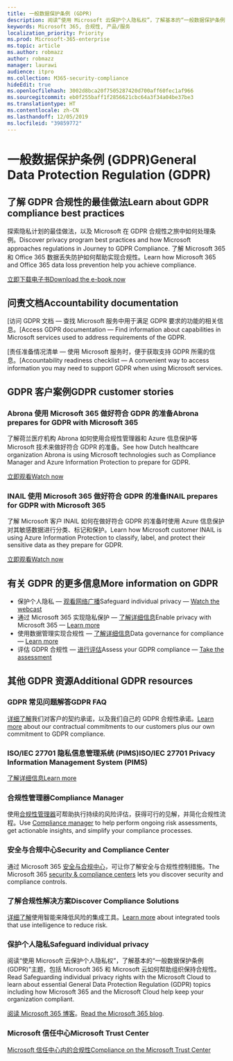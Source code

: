 ```yaml
---
title: 一般数据保护条例 (GDPR)
description: 阅读“使用 Microsoft 云保护个人隐私权”，了解基本的“一般数据保护条例 (GDPR)”主题，包括 Microsoft 365 和 Microsoft 云如何帮助组织保持合规性。
keywords: Microsoft 365, 合规性, 产品/服务
localization_priority: Priority
ms.prod: Microsoft-365-enterprise
ms.topic: article
ms.author: robmazz
author: robmazz
manager: laurawi
audience: itpro
ms.collection: M365-security-compliance
hideEdit: true
ms.openlocfilehash: 3002d8bca20f7505287420d700aff60fec1af966
ms.sourcegitcommit: eb0f255baff1f2856621cbc64a3f34a04be37be3
ms.translationtype: HT
ms.contentlocale: zh-CN
ms.lasthandoff: 12/05/2019
ms.locfileid: "39859772"
---
```

# <a name="general-data-protection-regulation-gdpr"></a><span data-ttu-id="dbfa6-104">一般数据保护条例 (GDPR)</span><span class="sxs-lookup"><span data-stu-id="dbfa6-104">General Data Protection Regulation (GDPR)</span></span>

## <a name="learn-about-gdpr-compliance-best-practices"></a><span data-ttu-id="dbfa6-105">了解 GDPR 合规性的最佳做法</span><span class="sxs-lookup"><span data-stu-id="dbfa6-105">Learn about GDPR compliance best practices</span></span>

<span data-ttu-id="dbfa6-106">探索隐私计划的最佳做法，以及 Microsoft 在 GDPR 合规性之旅中如何处理条例。</span><span class="sxs-lookup"><span data-stu-id="dbfa6-106">Discover privacy program best practices and how Microsoft approaches regulations in Journey to GDPR Compliance.</span></span> <span data-ttu-id="dbfa6-107">了解 Microsoft 365 和 Office 365 数据丢失防护如何帮助实现合规性。</span><span class="sxs-lookup"><span data-stu-id="dbfa6-107">Learn how Microsoft 365 and Office 365 data loss prevention help you achieve compliance.</span></span>

[<span data-ttu-id="dbfa6-108">立即下载电子书</span><span class="sxs-lookup"><span data-stu-id="dbfa6-108">Download the e-book now</span></span>](https://go.microsoft.com/fwlink/p/?linkid=2048383)

## <a name="accountability-documentation"></a><span data-ttu-id="dbfa6-109">问责文档</span><span class="sxs-lookup"><span data-stu-id="dbfa6-109">Accountability documentation</span></span>

<span data-ttu-id="dbfa6-110">[访问 GDPR 文档 — 查找 Microsoft 服务中用于满足 GDPR 要求的功能的相关信息。</span><span class="sxs-lookup"><span data-stu-id="dbfa6-110">[Access GDPR documentation — Find information about capabilities in Microsoft services used to address requirements of the GDPR.</span></span>

<span data-ttu-id="dbfa6-111">[责任准备情况清单 — 使用 Microsoft 服务时，便于获取支持 GDPR 所需的信息。</span><span class="sxs-lookup"><span data-stu-id="dbfa6-111">[Accountability readiness checklist — A convenient way to access information you may need to support GDPR when using Microsoft services.</span></span>

## <a name="gdpr-customer-stories"></a><span data-ttu-id="dbfa6-112">GDPR 客户案例</span><span class="sxs-lookup"><span data-stu-id="dbfa6-112">GDPR customer stories</span></span>

### <a name="abrona-prepares-for-gdpr-with-microsoft-365"></a><span data-ttu-id="dbfa6-113">Abrona 使用 Microsoft 365 做好符合 GDPR 的准备</span><span class="sxs-lookup"><span data-stu-id="dbfa6-113">Abrona prepares for GDPR with Microsoft 365</span></span>

<span data-ttu-id="dbfa6-114">了解荷兰医疗机构 Abrona 如何使用合规性管理器和 Azure 信息保护等 Microsoft 技术来做好符合 GDPR 的准备。</span><span class="sxs-lookup"><span data-stu-id="dbfa6-114">See how Dutch healthcare organization Abrona is using Microsoft technologies such as Compliance Manager and Azure Information Protection to prepare for GDPR.</span></span>

[<span data-ttu-id="dbfa6-115">立即观看</span><span class="sxs-lookup"><span data-stu-id="dbfa6-115">Watch now</span></span>](https://go.microsoft.com/fwlink/p/?linkid=2048705)

### <a name="inail-prepares-for-gdpr-with-microsoft-365"></a><span data-ttu-id="dbfa6-116">INAIL 使用 Microsoft 365 做好符合 GDPR 的准备</span><span class="sxs-lookup"><span data-stu-id="dbfa6-116">INAIL prepares for GDPR with Microsoft 365</span></span>

<span data-ttu-id="dbfa6-117">了解 Microsoft 客户 INAIL 如何在做好符合 GDPR 的准备时使用 Azure 信息保护对其敏感数据进行分类、标记和保护。</span><span class="sxs-lookup"><span data-stu-id="dbfa6-117">Learn how Microsoft customer INAIL is using Azure Information Protection to classify, label, and protect their sensitive data as they prepare for GDPR.</span></span>

[<span data-ttu-id="dbfa6-118">立即观看</span><span class="sxs-lookup"><span data-stu-id="dbfa6-118">Watch now</span></span>](https://go.microsoft.com/fwlink/p/?linkid=2048894)

## <a name="more-information-on-gdpr"></a><span data-ttu-id="dbfa6-119">有关 GDPR 的更多信息</span><span class="sxs-lookup"><span data-stu-id="dbfa6-119">More information on GDPR</span></span>

- <span data-ttu-id="dbfa6-120">保护个人隐私 — [观看网络广播](https://go.microsoft.com/fwlink/p/?linkid=2048711)</span><span class="sxs-lookup"><span data-stu-id="dbfa6-120">Safeguard individual privacy — [Watch the webcast](https://go.microsoft.com/fwlink/p/?linkid=2048711)</span></span>
- <span data-ttu-id="dbfa6-121">通过 Microsoft 365 实现隐私保护 — [了解详细信息](https://go.microsoft.com/fwlink/p/?linkid=2048712)</span><span class="sxs-lookup"><span data-stu-id="dbfa6-121">Enable privacy with Microsoft 365 — [Learn more](https://go.microsoft.com/fwlink/p/?linkid=2048712)</span></span>
- <span data-ttu-id="dbfa6-122">使用数据管理实现合规性 — [了解详细信息](https://go.microsoft.com/fwlink/p/?linkid=2052751)</span><span class="sxs-lookup"><span data-stu-id="dbfa6-122">Data governance for compliance — [Learn more](https://go.microsoft.com/fwlink/p/?linkid=2052751)</span></span>
- <span data-ttu-id="dbfa6-123">评估 GDPR 合规性 — [进行评估](https://go.microsoft.com/fwlink/?linkid=2048712)</span><span class="sxs-lookup"><span data-stu-id="dbfa6-123">Assess your GDPR compliance — [Take the assessment](https://go.microsoft.com/fwlink/?linkid=2048712)</span></span>

## <a name="additional-gdpr-resources"></a><span data-ttu-id="dbfa6-124">其他 GDPR 资源</span><span class="sxs-lookup"><span data-stu-id="dbfa6-124">Additional GDPR resources</span></span>

### <a name="gdpr-faq"></a><span data-ttu-id="dbfa6-125">GDPR 常见问题解答</span><span class="sxs-lookup"><span data-stu-id="dbfa6-125">GDPR FAQ</span></span>

<span data-ttu-id="dbfa6-126">[详细了解](https://www.microsoft.com/trust-center/privacy/gdpr-faqs)我们对客户的契约承诺，以及我们自己的 GDPR 合规性承诺。</span><span class="sxs-lookup"><span data-stu-id="dbfa6-126">[Learn more](https://www.microsoft.com/trust-center/privacy/gdpr-faqs) about our contractual commitments to our customers plus our own commitment to GDPR compliance.</span></span>

### <a name="isoiec-27701-privacy-information-management-system-pims"></a><span data-ttu-id="dbfa6-127">ISO/IEC 27701 隐私信息管理系统 (PIMS)</span><span class="sxs-lookup"><span data-stu-id="dbfa6-127">ISO/IEC 27701 Privacy Information Management System (PIMS)</span></span>

[<span data-ttu-id="dbfa6-128">了解详细信息</span><span class="sxs-lookup"><span data-stu-id="dbfa6-128">Learn more</span></span>](offering-iso-27701.md)

### <a name="compliance-manager"></a><span data-ttu-id="dbfa6-129">合规性管理器</span><span class="sxs-lookup"><span data-stu-id="dbfa6-129">Compliance Manager</span></span>

<span data-ttu-id="dbfa6-130">使用[合规性管理器](https://go.microsoft.com/fwlink/p/?linkid=2048390)可帮助执行持续的风险评估，获得可行的见解，并简化合规性流程。</span><span class="sxs-lookup"><span data-stu-id="dbfa6-130">Use [Compliance manager](https://go.microsoft.com/fwlink/p/?linkid=2048390) to help perform ongoing risk assessments, get actionable insights, and simplify your compliance processes.</span></span>

### <a name="security-and-compliance-center"></a><span data-ttu-id="dbfa6-131">安全与合规中心</span><span class="sxs-lookup"><span data-stu-id="dbfa6-131">Security and Compliance Center</span></span>

<span data-ttu-id="dbfa6-132">通过 Microsoft 365 [安全与合规中心](https://docs.microsoft.com/microsoft-365/security/office-365-security/microsoft-security-and-compliance)，可让你了解安全与合规性控制措施。</span><span class="sxs-lookup"><span data-stu-id="dbfa6-132">The Microsoft 365 [security & compliance centers](https://docs.microsoft.com/microsoft-365/security/office-365-security/microsoft-security-and-compliance) lets you discover security and compliance controls.</span></span>

### <a name="discover-compliance-solutions"></a><span data-ttu-id="dbfa6-133">了解合规性解决方案</span><span class="sxs-lookup"><span data-stu-id="dbfa6-133">Discover Compliance Solutions</span></span>

<span data-ttu-id="dbfa6-134">[详细了解](https://products.office.com/business/security-and-compliance/compliance-solutions)使用智能来降低风险的集成工具。</span><span class="sxs-lookup"><span data-stu-id="dbfa6-134">[Learn more](https://products.office.com/business/security-and-compliance/compliance-solutions) about integrated tools that use intelligence to reduce risk.</span></span>

### <a name="safeguard-individual-privacy"></a><span data-ttu-id="dbfa6-135">保护个人隐私</span><span class="sxs-lookup"><span data-stu-id="dbfa6-135">Safeguard individual privacy</span></span>

<span data-ttu-id="dbfa6-136">阅读“使用 Microsoft 云保护个人隐私权”，了解基本的“一般数据保护条例 (GDPR)”主题，包括 Microsoft 365 和 Microsoft 云如何帮助组织保持合规性。</span><span class="sxs-lookup"><span data-stu-id="dbfa6-136">Read Safeguarding individual privacy rights with the Microsoft Cloud to learn about essential General Data Protection Regulation (GDPR) topics including how Microsoft 365 and the Microsoft Cloud help keep your organization compliant.</span></span>

<span data-ttu-id="dbfa6-137">[阅读 Microsoft 365 博客](https://go.microsoft.com/fwlink/p/?linkid=2048733)。</span><span class="sxs-lookup"><span data-stu-id="dbfa6-137">[Read the Microsoft 365 blog](https://go.microsoft.com/fwlink/p/?linkid=2048733).</span></span>

### <a name="microsoft-trust-center"></a><span data-ttu-id="dbfa6-138">Microsoft 信任中心</span><span class="sxs-lookup"><span data-stu-id="dbfa6-138">Microsoft Trust Center</span></span>

[<span data-ttu-id="dbfa6-139">Microsoft 信任中心内的合规性</span><span class="sxs-lookup"><span data-stu-id="dbfa6-139">Compliance on the Microsoft Trust Center</span></span>](https://www.microsoft.com/trust-center/compliance/compliance-overview)
